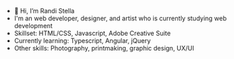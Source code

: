 - 👋 Hi, I’m Randi Stella
- I'm an web developer, designer, and artist who is currently studying web development
- Skillset: HTML/CSS, Javascript, Adobe Creative Suite
- Currently learning: Typescript, Angular, jQuery
- Other skills: Photography, printmaking, graphic design, UX/UI

